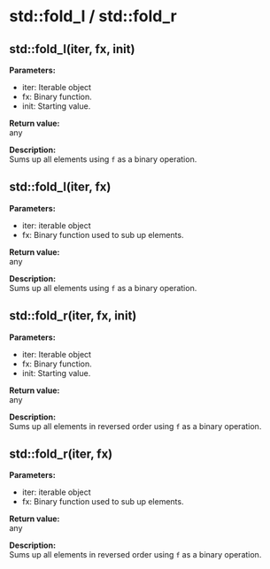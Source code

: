 # std::fold_l / std::fold_r

## std::fold_l(iter, fx, init)
**Parameters:**  
* iter: Iterable object
* fx: Binary function.
* init: Starting value.

**Return value:**  
any

**Description:**   
Sums up all elements using `f` as a binary operation.

## std::fold_l(iter, fx)
**Parameters:**  
* iter: iterable object
* fx: Binary function used to sub up elements.

**Return value:**  
any

**Description:**   
Sums up all elements using `f` as a binary operation.


## std::fold_r(iter, fx, init)
**Parameters:**  
* iter: Iterable object
* fx: Binary function.
* init: Starting value.

**Return value:**  
any

**Description:**   
Sums up all elements in reversed order using `f` as a binary operation.

## std::fold_r(iter, fx)
**Parameters:**  
* iter: iterable object
* fx: Binary function used to sub up elements.

**Return value:**  
any

**Description:**   
Sums up all elements in reversed order using `f` as a binary operation.